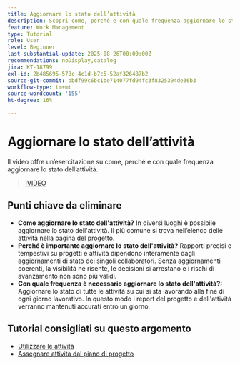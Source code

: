 ```yaml
---
title: Aggiornare lo stato dell’attività
description: Scopri come, perché e con quale frequenza aggiornare lo stato dell’attività.
feature: Work Management
type: Tutorial
role: User
level: Beginner
last-substantial-update: 2025-08-26T00:00:00Z
recommendations: noDisplay,catalog
jira: KT-18799
exl-id: 2b485695-578c-4c1d-b7c5-52af326487b2
source-git-commit: bbdf99c6bc1be714077fd94fc3f8325394de36b3
workflow-type: tm+mt
source-wordcount: '155'
ht-degree: 16%

---
```


# Aggiornare lo stato dell’attività

Il video offre un’esercitazione su come, perché e con quale frequenza aggiornare lo stato dell’attività.

>[!VIDEO](https://video.tv.adobe.com/v/3471175/?quality=12&learn=on&enablevpops=1&captions=ita)

## Punti chiave da eliminare

* **Come aggiornare lo stato dell&#39;attività?** In diversi luoghi è possibile aggiornare lo stato dell&#39;attività. Il più comune si trova nell’elenco delle attività nella pagina del progetto.
* **Perché è importante aggiornare lo stato dell&#39;attività?** Rapporti precisi e tempestivi su progetti e attività dipendono interamente dagli aggiornamenti di stato dei singoli collaboratori. Senza aggiornamenti coerenti, la visibilità ne risente, le decisioni si arrestano e i rischi di avanzamento non sono più validi.
* **Con quale frequenza è necessario aggiornare lo stato dell&#39;attività?:** Aggiornare lo stato di tutte le attività su cui si sta lavorando alla fine di ogni giorno lavorativo. In questo modo i report del progetto e dell&#39;attività verranno mantenuti accurati entro un giorno.


## Tutorial consigliati su questo argomento

* [Utilizzare le attività](/help/manage-work/tasks/work-with-tasks.md)
* [Assegnare attività dal piano di progetto](/help/manage-work/tasks/assign-tasks-from-the-project-plan.md)

